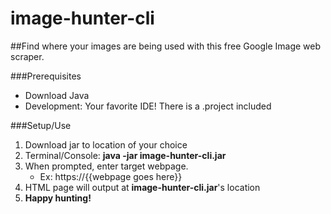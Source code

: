 # image-hunter-cli

##Find where your images are being used with this free Google Image web scraper.

###Prerequisites
*  Download Java
*  Development:  Your favorite IDE!  There is a .project included

###Setup/Use
1.  Download jar to location of your choice
2.  Terminal/Console:  **java -jar image-hunter-cli.jar**
3.  When prompted, enter target webpage.
       *  Ex: https://{{webpage goes here}}
4.  HTML page will output at **image-hunter-cli.jar**'s location
5.  **Happy hunting!**

